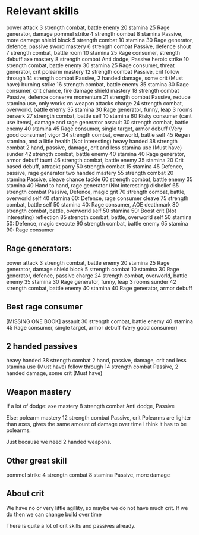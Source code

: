 # Relevant skills
power attack            3 strength               combat, battle             enemy      20 stamina  25   Rage generator, damage
pommel strike           4 strength               combat                                8 stamina        Passive, more damage
shield block            5 strength               combat                                10 stamina  30   Rage generator, defence, passive
sword mastery           6 strength               combat                                                 Passive, defence
shout                   7 strength               combat, battle             room       10 stamina  25   Rage consumer, strength debuff
axe mastery             8 strength               combat                                                 Anti dodge, Passive
heroic strike           10 strength              combat, battle             enemy      30 stamina  25   Rage consumer, threat generator, crit
polearm mastery         12 strength              combat                                                 Passive, crit 
follow through          14 strength              combat                                                 Passive, 2 handed damage, some crit (Must have)
burning strike          16 strength              combat, battle             enemy      35 stamina  30   Rage consumer, crit chance, fire damage 
shield mastery          18 strength              combat                                                 Passive, defence
conserve momentum       21 strength              combat                                                 Passive, reduce stamina use, only works on weapon attacks 
charge                  24 strength              combat, overworld, battle  enemy      35 stamina  30   Rage generator, funny, leap 3 rooms 
berserk                 27 strength              combat, battle             self       10 stamina  60   Risky consumer (cant use items), damage and rage generator
assault                 30 strength              combat, battle             enemy      40 stamina  45   Rage consumer, single target, armor debuff (Very good consumer)
vigor                   34 strength              combat, overworld, battle  self                   45   Regen stamina, and a little health (Not interesting)
heavy handed            38 strength              combat                                                 2 hand, passive, damage, crit and less stamina use (Must have)
sunder                  42 strength              combat, battle             enemy      40 stamina  40   Rage generator, armor debuff
taunt                   46 strength              combat, battle             enemy      35 stamina  20   Crit based debuff, attrackt 
parry                   50 strength              combat                                15 stamina  45   Defence, passive, rage generator 
two handed mastery      55 strength              combat                                20 stamina       Passive, cleave chance
tackle                  60 strength              combat, battle             enemy      35 stamina  40   Hand to hand, rage generator (Not interesting)
disbelief               65 strength              combat                                                 Passive, Defence, magic
grit                    70 strength              combat, battle, overworld  self       40 stamina  60: Defence, rage consumer
cleave                  75 strength              combat, battle             self       50 stamina  40: Rage consumer, AOE 
deathmark               80 strength              combat, battle, overworld  self       50 stamina  50: Boost crit (Not interesting)
reflection              85 strength              combat, battle, overworld  self       50 stamina  50: Defence, magic
execute                 90 strength              combat, battle             enemy      65 stamina  90: Rage consumer

## Rage generators:

power attack            3 strength               combat, battle             enemy      20 stamina  25   Rage generator, damage
shield block            5 strength               combat                                10 stamina  30   Rage generator, defence, passive
charge                  24 strength              combat, overworld, battle  enemy      35 stamina  30   Rage generator, funny, leap 3 rooms 
sunder                  42 strength              combat, battle             enemy      40 stamina  40   Rage generator, armor debuff

## Best rage consumer

[MISSING ONE BOOK] assault                 30 strength              combat, battle             enemy      40 stamina  45   Rage consumer, single target, armor debuff (Very good consumer)

## 2 handed passives

heavy handed            38 strength              combat                                                 2 hand, passive, damage, crit and less stamina use (Must have)
follow through          14 strength              combat                                                 Passive, 2 handed damage, some crit (Must have)

## Weapon mastery

If a lot of dodge:
axe mastery             8 strength               combat                                                 Anti dodge, Passive

Else:
polearm mastery         12 strength              combat                                                 Passive, crit 
Polearms are lighter than axes, gives the same amount of damage over time
I think it has to be polearms. 

Just because we need 2 handed weapons. 

## Other great skill

pommel strike           4 strength               combat                                8 stamina        Passive, more damage

## About crit

We have no or very little agillity, so maybe we do not have much crit. If we do then we can change build over time

There is quite a lot of crit skills and passives already. 

